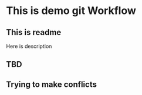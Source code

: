 # This is demo git Workflow

## This is readme

Here is description

## TBD

## Trying to make conflicts
